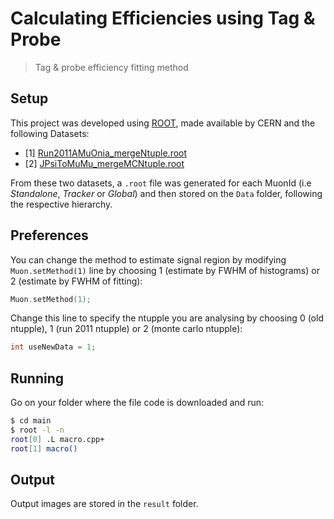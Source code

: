 # Calculating Efficiencies using Tag & Probe

> Tag &amp; probe efficiency fitting method

## Setup

This project was developed using [ROOT](https://root.cern.ch/root/html534/guides/users-guide/InstallandBuild.html), made available by CERN and the following Datasets:
* [1] [Run2011AMuOnia_mergeNtuple.root](https://drive.google.com/drive/u/0/folders/1Nu9Al7SV1F60TMFxKZVBIMvgEWAdzida)
* [2] [JPsiToMuMu_mergeMCNtuple.root](https://drive.google.com/drive/u/0/folders/1Nu9Al7SV1F60TMFxKZVBIMvgEWAdzida)

From these two datasets, a `.root` file was generated for each MuonId (i.e *Standalone*, *Tracker* or *Global*) and then stored on the `Data` folder, following the respective hierarchy.

## Preferences

You can change the method to estimate signal region by modifying `Muon.setMethod(1)` line by choosing 1 (estimate by FWHM of histograms) or 2 (estimate by FWHM of fitting):

```cpp
Muon.setMethod(1);
```

Change this line to specify the ntupple you are analysing by choosing 0 (old ntupple), 1 (run 2011 ntupple) or 2 (monte carlo ntupple):

```cpp
int useNewData = 1;
```

## Running

Go on your folder where the file code is downloaded and run:

```sh
$ cd main
$ root -l -n
root[0] .L macro.cpp+
root[1] macro()
```

## Output
Output images are stored in the `result` folder.
